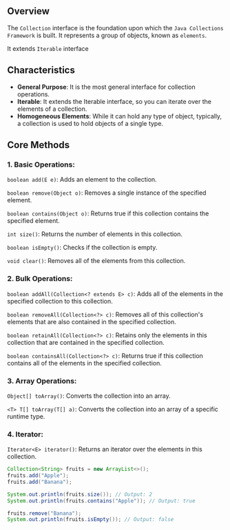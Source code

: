 ## Overview

The `Collection` interface is the foundation upon which the `Java Collections Framework` is built.
It represents a group of objects, known as `elements`.

It extends `Iterable` interface

## Characteristics

- **General Purpose**: It is the most general interface for collection operations.
- **Iterable**: It extends the Iterable interface, so you can iterate over the elements of a collection.
- **Homogeneous Elements**: While it can hold any type of object, typically, a collection is used to hold objects of a single type.

## Core Methods

### 1. Basic Operations:

`boolean add(E e)`: Adds an element to the collection.

`boolean remove(Object o)`: Removes a single instance of the specified element.

`boolean contains(Object o)`: Returns true if this collection contains the specified element.

`int size()`: Returns the number of elements in this collection.

`boolean isEmpty()`: Checks if the collection is empty.

`void clear()`: Removes all of the elements from this collection.

### 2. Bulk Operations:

`boolean addAll(Collection<? extends E> c)`: Adds all of the elements in the specified collection to this collection.

`boolean removeAll(Collection<?> c)`: Removes all of this collection's elements that are also contained in the specified collection.

`boolean retainAll(Collection<?> c)`: Retains only the elements in this collection that are contained in the specified collection.

`boolean containsAll(Collection<?> c)`: Returns true if this collection contains all of the elements in the specified collection.

### 3. Array Operations:

`Object[] toArray()`: Converts the collection into an array.

`<T> T[] toArray(T[] a)`: Converts the collection into an array of a specific runtime type.

### 4. Iterator:

`Iterator<E> iterator()`: Returns an iterator over the elements in this collection.

```java
Collection<String> fruits = new ArrayList<>();
fruits.add("Apple");
fruits.add("Banana");

System.out.println(fruits.size()); // Output: 2
System.out.println(fruits.contains("Apple")); // Output: true

fruits.remove("Banana");
System.out.println(fruits.isEmpty()); // Output: false

```
